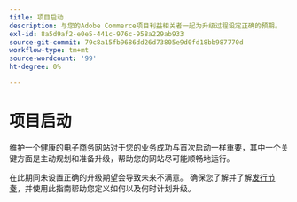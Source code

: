 ```yaml
---
title: 项目启动
description: 与您的Adobe Commerce项目利益相关者一起为升级过程设定正确的预期。
exl-id: 8a5d9af2-e0e5-441c-976c-958a229ab933
source-git-commit: 79c8a15fb9686dd26d73805e9d0fd18bb987770d
workflow-type: tm+mt
source-wordcount: '99'
ht-degree: 0%

---
```


# 项目启动

维护一个健康的电子商务网站对于您的业务成功与首次启动一样重要，其中一个关键方面是主动规划和准备升级，帮助您的网站尽可能顺畅地运行。

在此期间未设置正确的升级期望会导致未来不满意。 确保您了解并了解[发行节奏](https://experienceleague.adobe.com/zh-hans/docs/commerce-operations/release/planning/schedule)，并使用此指南帮助您定义如何以及何时计划升级。
